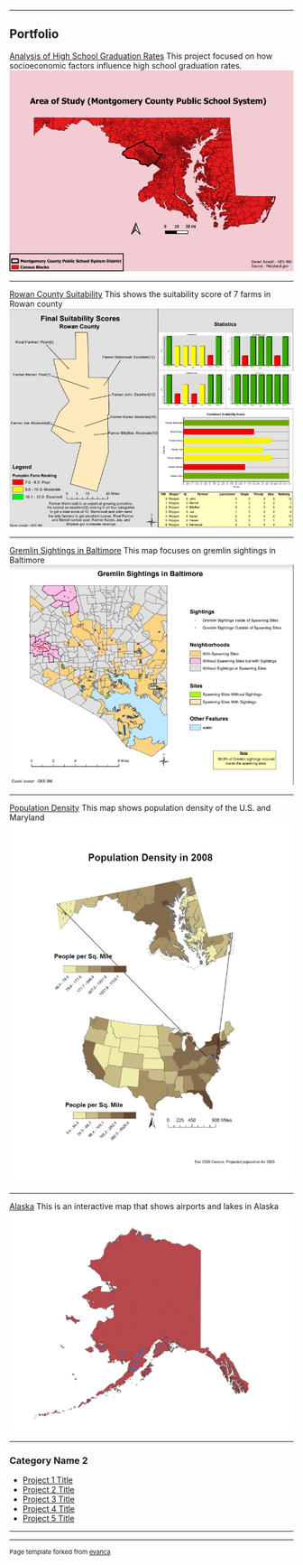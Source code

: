 
---

## Portfolio

[Analysis of High School Graduation Rates](/rowan/poverview.md) 
This project focused on how socioeconomic factors influence high school graduation rates.  
[<img src="images/AOS2.jpg?raw=true"/>](/rowan/poverview.md)

---

[Rowan County Suitability](/rowan/index.md)
This shows the suitability score of 7 farms in Rowan county
[<img src="images/suit2.jpg?raw=true"/>](/rowan/index.md)

---
[Gremlin Sightings in Baltimore](rowan/gremlin.md)
This map focuses on gremlin sightings in Baltimore
[<img src="images/gremlin.jpg?raw=true"/>](rowan/gremlin.md)

---
[Population Density](rowan/population.md)
This map shows population density of the U.S. and Maryland
[<img src="images/population density.jpg?raw=true"/>](rowan/population.md)

---

[Alaska](danjos2.github.io/webmap)
This is an interactive map that shows airports and lakes in Alaska
[<img src="images/alaska.jpg?raw=true"/>](pdf/gremlin)


---

### Category Name 2

- [Project 1 Title](http://example.com/)
- [Project 2 Title](http://example.com/)
- [Project 3 Title](http://example.com/)
- [Project 4 Title](http://example.com/)
- [Project 5 Title](http://example.com/)

---




---
<p style="font-size:11px">Page template forked from <a href="https://github.com/evanca/quick-portfolio">evanca</a></p>
<!-- Remove above link if you don't want to attibute -->
